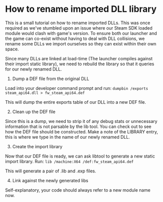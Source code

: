 # How to rename imported DLL library

This is a small tutorial on how to rename imported DLLs. This was once required as we've stumbled upon an issue where our Steam SDK loaded module would clash with game's version.
To ensure both our launcher and the game can co-exist without having to deal with DLL collisions, we rename some DLLs we import ourselves so they can exist within their own space.

Since many DLLs are linked at load-time (The launcher compiles against their import static library), we need to rebuild the library so that it queries for our newly renamed DLL.

1. Dump a DEF file from the original DLL

Load into your developer command prompt and run:
`dumpbin /exports steam_api64.dll > fw_steam_api64.def`

This will dump the entire exports table of our DLL into a new DEF file.

2. Clean up the DEF file

Since this is a dump, we need to strip it of any debug stats or unnecessary information that is not parsable by the lib tool. You can check out [](https://github.com/MafiaHub/Framework/tree/develop/vendors/steamworks/lib/win64/fw_steam_api64.def)
to see how the DEF file should be constructed. Make a note of the LIBRARY entry, this is where we type in the name of our newly renamed DLL.

3. Create the import library

Now that our DEF file is ready, we can ask libtool to generate a new static import library. Run:
`lib /machine:X64 /def:fw_steam_api64.def`

This will generate a pair of .lib and .exp files.

4. Link against the newly generated libs

Self-explanatory, your code should always refer to a new module name now.
